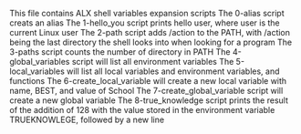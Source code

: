 This file contains ALX shell variables expansion scripts
The 0-alias script creats an alias
The 1-hello_you script prints hello user, where user is the current Linux user
The 2-path script adds /action to the PATH, with /action being the last directory the shell looks into when looking for a program
The 3-paths script counts the number of directory in PATH
The 4-global_variables script will list all environment variables
The 5-local_variables will list all local variables and environment variables, and functions
The 6-create_local_variable will create a new local variable with name, BEST, and value of School
The 7-create_global_variable script will create a new global variable
The 8-true_knowledge script prints the result of the addition of 128 with the value stored in the environment variable TRUEKNOWLEGE, followed by a new line
